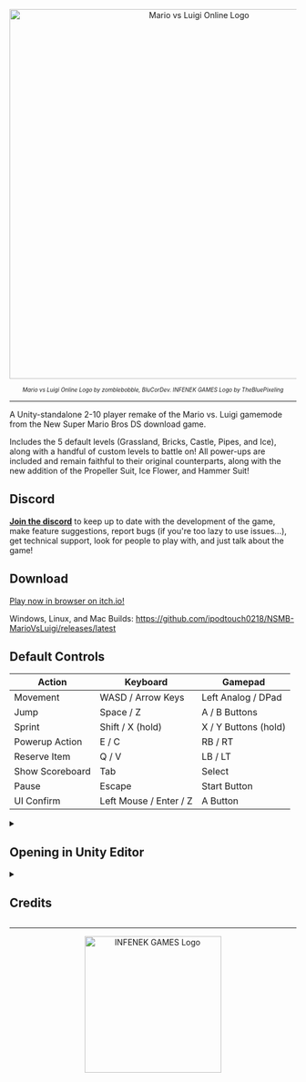 <p align="center">
  <a href="https://ipodtouch0218.itch.io/nsmb-mariovsluigi">
    <img src="https://raw.githubusercontent.com/ipodtouch0218/NSMB-MarioVsLuigi/refs/heads/nightly/Assets/Sprites/UI/Menu/title-vector.svg?raw=true" alt="Mario vs Luigi Online Logo" width="650px">
  </a>
</p>
<p align="center"><sub><sup><i>Mario vs Luigi Online Logo by zomblebobble, BluCorDev. INFENEK GAMES Logo by TheBluePixeling</i></sup></sub></p>

---

A Unity-standalone 2-10 player remake of the Mario vs. Luigi gamemode from the New Super Mario Bros DS download game. 

Includes the 5 default levels (Grassland, Bricks, Castle, Pipes, and Ice), along with a handful of custom levels to battle on! 
All power-ups are included and remain faithful to their original counterparts, along with the new addition of the Propeller Suit, Ice Flower, and Hammer Suit!

## Discord
[**Join the discord**](https://discord.gg/dgKVaUKpj5) to keep up to date with the development of the game, make feature suggestions, report bugs (if you're too lazy to use issues...), get technical support, look for people to play with, and just talk about the game!

## Download

[Play now in browser on itch.io!](https://ipodtouch0218.itch.io/nsmb-mariovsluigi)

Windows, Linux, and Mac Builds: https://github.com/ipodtouch0218/NSMB-MarioVsLuigi/releases/latest

## Default Controls
| Action | Keyboard | Gamepad |
| --- | --- | --- |
| Movement | WASD / Arrow Keys | Left Analog / DPad |
| Jump | Space / Z | A / B Buttons |
| Sprint | Shift / X (hold) | X / Y Buttons (hold) |
| Powerup Action | E / C | RB / RT |
| Reserve Item | Q / V | LB / LT |
| Show Scoreboard | Tab | Select |
| Pause | Escape | Start Button |
| UI Confirm | Left Mouse / Enter / Z | A Button |

<details>
  <summary><h2>Opening in Unity Editor</h2></summary>

1. Install Unity 6000.0.48f1 (or newer) via Unity Hub (Installs > Install Editor > Scroll to bottom, if you do not see the version of your choice here, switch to the "Archive" tab and open the "download archive" link)
2. Download and install [git](https://git-scm.com/downloads). Do NOT use the .zip download, as it will cause errors within Unity.
3. Open Command Prompt (Windows) or Terminal (MacOS / Linux)
4. Navigate to the folder you want the source code to be in using `cd <path>`. For example, `cd %USERPROFILE%\Documents` will save it in My Documents.
5. Clone the repository by running `git clone https://github.com/ipodtouch0218/NSMB-MarioVsLuigi.git` in the Command Prompt / Terminal
  - Optionally, [fork the repository](https://github.com/ipodtouch0218/NSMB-MarioVsLuigi/fork)
6. Open the project in Unity Hub (gray "Open" button in top right)
7. Change the Unity Editor to use your computer's platform in File > Build Settings
8. Create a build using "Build and Run" inside File > Build Settings, or Ctrl+B

</details>
<details>
  <summary><h2>Credits</h2></summary>
  
### Contributors:
* [Amy54Desu](https://github.com/Amy54Desu)
* [AprilShade](https://github.com/AprilShade)
* [ArianLust](https://github.com/ArianLust)
* [Atwer](https://github.com/AtwerJ)
* [Ave](https://github.com/AutumnLeafDev)
* [BluCorDev](https://github.com/BluCorDev)
* [Cubby Crazes](https://github.com/CubbyCrazes)
* [davart154](https://github.com/davart154)
* [DonKaiStorm](https://github.com/DonKaiStorm)
* [GithubSPerez](https://github.com/GithubSPerez)
* GradedWarrior
* [HyperC@T](https://github.com/SuperSonic392)
* [Jeffjewett27](https://github.com/Jeffjewett27)
* [KingKittyTurnip](https://github.com/KingKittyTurnip)
* [kittenchilly](https://github.com/kittenchilly)
* [Kraken](https://github.com/McKrak)
* [MiiBumm](https://github.com/MiiBumm)
* [mindnomad](https://github.com/mindnomad)
* [Pordrack](https://github.com/Pordrack)
* [skarph](https://github.com/skarph)
* [Skillz](https://github.com/Skillz808)
* [TheMoogle](https://github.com/TheMoogle)
* [Tombuntu](https://github.com/ReXiSp)
* [xFrostyCake123](https://github.com/xFrostyCake123)
* [VLC](https://github.com/vlcoo)
* [Zest](https://github.com/zestydevy)
* _ZombleBobble

### Music:
* Cubby Crazes
* [RENREN](https://mistajub.bandcamp.com/)
* LiamNayru
* vincells

### Translators:
* 3UP *(ja-jp)*
* 6Alexis8 *(fr-fr)*
* Akselai *(zh-cn, zh-tw)*
* Aktan *(de-de)*
* AprilShade *(en-gb)*
* ArianLust *(de-de)*
* Atwer *(fr-FR)*
* Bilhal *(el-gr)*
* Cecilia *(es-es)*
* Davodio *(de-de)*
* Filipianosol *(pl-pl)*
* Floofdoge *(ar-eg)*
* Foxyyy *(es-la)*
* Freeze *(es-la)*
* HatsuneMiku *(pl-pl)*
* haywireghost *(es-la)*
* HD Erick Games *(pt-br)*
* Hyruyoshi *(fr-fr)*
* ibroekmahphone *(ru-ru)*
* Iketarou *(ja-jp)*
* IvythePoS *(es-la)*
* Kate Karui *(sv-sv)*
* Lyroy The Toad *(it-it)*
* Maestrike *(it-it)*
* marbo *(pt-br)*
* Mark19 *(es-es)*
* MasterMindo *(it-it)*
* Med Animations *(ar-eg)*
* Meddourk95 *(ar-eg)*
* Moddimation *(de-de)*
* miyavmeow *(tr-tr)*
* Mr-STF *(es-la)*
* MUI_Noam *(he-il)*
* notossdekasaihassei *(ja-jp)*
* ossdekasaihassei *(ja-jp)*
* pixelated *(he-il)*
* SadenceZinzap *(tr-tr)*
* SLG64 *(es-la)*
* Snayp *(fr-fr)*
* Thebababois369 *(id-id)*
* Tombuntu *(ja-jp)*
* Windows10V *(pt-br)*
* vlco_o *(es-es, ro-ro)*

### QA Testing:
* AprilShade
* ArianLust
* Ave
* CreativeGhost
* Cubby Crazes
* Fawndue
* Grape
* MiiBumm
* mindnomad
* TheCyVap
* Vinnnnnnny

### Level Design:
* Atwer
* Ave
* mindnomad
* Skarph
* TheCyVap
* VentureSonic
 
### Original Content:
* New Super Mario Bros.
* New Super Mario Bros. Wii
* New Super Mario Bros. 2
* Super Mario Maker 2

### Asset Rips:
* A Refracted Swindler (UI)
* ArianLust (Sound)
* Clougo (Tiles)
* Cubby Crazes (Sound)
* Demon2Warrior (Background)
* Double S (Models)
* Guywah (Fonts)
* Hiccup (Tiles)
* Jouv (Tiles)
* KartMakerBrosU (Models)
* Keira (Background)
* Luke Hackett (Sound)
* LukeWarnut (Sound)
* MiiBumm (Models/Sound)
* mindnomad (Tiles/Sound)
* Mr. C (Enemies)
* Mr-SUGOI (Tiles)
* Ohthatguy (Background)
* Poudink (Tiles)
* Ragey (Enemies)
* Skarph (Models/Sound)
* Someone (Tiles)
* Symbolcom (Tiles/Enemies)
* Techokami (Enemies)
* TeridaxXD001 (Models)
* Treeki (UI)
* VentureSonic (Background)
* vlco_o (Sound)
* xFrostyCake123 (Sound)

</details>

---
<p align="center">
  <a href="https://twitter.com/ipodtouch0218">
    <img src="https://raw.githubusercontent.com/ipodtouch0218/NSMB-MarioVsLuigi/refs/heads/nightly/Assets/Sprites/UI/Menu/logo.png" alt="INFENEK GAMES Logo" width="240px">
  </a>
</p>
